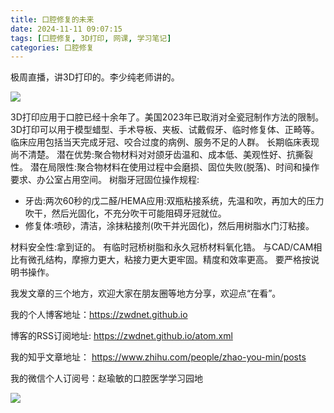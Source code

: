 ```yaml
---
title: 口腔修复的未来
date: 2024-11-11 09:07:15
tags: [口腔修复, 3D打印, 网课, 学习笔记]
categories: 口腔修复
---
```

极周直播，讲3D打印的。李少纯老师讲的。

![](https://zymblog-1258069789.cos.ap-chengdu.myqcloud.com/blog0441-3D/01.jpg)

3D打印应用于口腔已经十余年了。美国2023年已取消对全瓷冠制作方法的限制。
3D打印可以用于模型蜡型、手术导板、夹板、试戴假牙、临时修复体、正畸等。临床应用包括当天完成牙冠、咬合过度的病例、服务不足的人群。
长期临床表现尚不清楚。
潜在优势:聚合物材料对对颌牙齿温和、成本低、美观性好、抗撕裂性。
潜在局限性:聚合物材料在使用过程中会磨损、固位失败(脱落)、时间和操作要求、办公室占用空间。
树脂牙冠固位操作规程:
- 牙齿:两次60秒的戊二醛/HEMA应用:双瓶粘接系统，先温和吹，再加大的压力吹干，然后光固化，不充分吹干可能阻碍牙冠就位。
- 修复体:喷砂，清洁，涂抹粘接剂(吹干并光固化)，然后用树脂水门汀粘接。

材料安全性:拿到证的。
有临时冠桥树脂和永久冠桥材料氧化锆。
与CAD/CAM相比有微孔结构，摩擦力更大，粘接力更大更牢固。精度和效率更高。
要严格按说明书操作。





我发文章的三个地方，欢迎大家在朋友圈等地方分享，欢迎点“在看”。

我的个人博客地址：https://zwdnet.github.io

博客的RSS订阅地址: https://zwdnet.github.io/atom.xml

我的知乎文章地址： https://www.zhihu.com/people/zhao-you-min/posts

我的微信个人订阅号：赵瑜敏的口腔医学学习园地

![](https://zymblog-1258069789.cos.ap-chengdu.myqcloud.com/other/wx.jpg)
